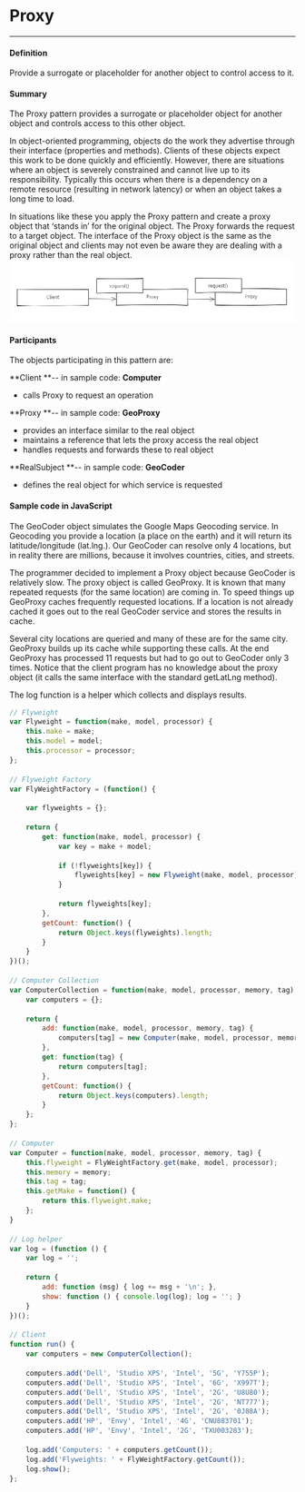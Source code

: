 # Proxy

---

#### Definition

Provide a surrogate or placeholder for another object to control access to it.

#### Summary

The Proxy pattern  provides a surrogate or placeholder object for another object and controls access to this other object.

In object-oriented programming, objects do the work they advertise through their interface \(properties and methods\). Clients of these objects expect this work to be done quickly and efficiently. However, there are situations where an object is severely constrained and cannot live up to its responsibility. Typically this occurs when there is a dependency on a remote resource \(resulting in network latency\) or when an object takes a long time to load.

In situations like these you apply the Proxy pattern and create a proxy object that ‘stands in’ for the original object. The Proxy forwards the request to a target object. The interface of the Proxy object is the same as the original object and clients may not even be aware they are dealing with a proxy rather than the real object.![](/assets/ice_screenshot_20180824-141239.png)

#### Participants

The objects participating in this pattern are:

**Client **-- in sample code: **Computer**

* calls Proxy to request an operation

**Proxy **-- in sample code: **GeoProxy**

* provides an interface similar to the real object
* maintains a reference that lets the proxy access the real object
* handles requests and forwards these to real object

**RealSubject **-- in sample code: **GeoCoder**

* defines the real object for which service is requested

#### Sample code in JavaScript

The GeoCoder object simulates the Google Maps Geocoding service. In Geocoding you provide a location \(a place on the earth\) and it will return its latitude/longitude \(lat.lng.\). Our GeoCoder can resolve only 4 locations, but in reality there are millions, because it involves countries, cities, and streets.

The programmer decided to implement a Proxy object because GeoCoder is relatively slow. The proxy object is called GeoProxy. It is known that many repeated requests \(for the same location\) are coming in. To speed things up GeoProxy caches frequently requested locations. If a location is not already cached it goes out to the real GeoCoder service and stores the results in cache.

Several city locations are queried and many of these are for the same city. GeoProxy builds up its cache while supporting these calls. At the end GeoProxy has processed 11 requests but had to go out to GeoCoder only 3 times. Notice that the client program has no knowledge about the proxy object \(it calls the same interface with the standard getLatLng method\).

The log function is a helper which collects and displays results.

```js
// Flyweight
var Flyweight = function(make, model, processor) {
    this.make = make;
    this.model = model;
    this.processor = processor;
};

// Flyweight Factory
var FlyWeightFactory = (function() {

    var flyweights = {};

    return {
        get: function(make, model, processor) {
            var key = make + model;

            if (!flyweights[key]) {
                flyweights[key] = new Flyweight(make, model, processor);
            }

            return flyweights[key];
        },
        getCount: function() {
            return Object.keys(flyweights).length;
        }
    }
})();

// Computer Collection
var ComputerCollection = function(make, model, processor, memory, tag) {
    var computers = {};

    return {
        add: function(make, model, processor, memory, tag) {
            computers[tag] = new Computer(make, model, processor, memory, tag);
        },
        get: function(tag) {
            return computers[tag];
        },
        getCount: function() {
            return Object.keys(computers).length;
        }
    };
};

// Computer
var Computer = function(make, model, processor, memory, tag) {
    this.flyweight = FlyWeightFactory.get(make, model, processor);
    this.memory = memory;
    this.tag = tag;
    this.getMake = function() {
        return this.flyweight.make;
    };
}

// Log helper
var log = (function () {
    var log = '';

    return {
        add: function (msg) { log += msg + '\n'; },
        show: function () { console.log(log); log = ''; }
    }
})();

// Client
function run() {
    var computers = new ComputerCollection();

    computers.add('Dell', 'Studio XPS', 'Intel', '5G', 'Y755P');
    computers.add('Dell', 'Studio XPS', 'Intel', '6G', 'X997T');
    computers.add('Dell', 'Studio XPS', 'Intel', '2G', 'U8U80');
    computers.add('Dell', 'Studio XPS', 'Intel', '2G', 'NT777');
    computers.add('Dell', 'Studio XPS', 'Intel', '2G', '0J88A');
    computers.add('HP', 'Envy', 'Intel', '4G', 'CNU883701');
    computers.add('HP', 'Envy', 'Intel', '2G', 'TXU003283');

    log.add('Computers: ' + computers.getCount());
    log.add('Flyweights: ' + FlyWeightFactory.getCount());
    log.show();
};
```



